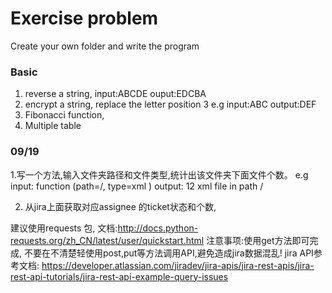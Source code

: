 Exercise problem
=====================

Create your own folder and write the program
### Basic
1. reverse a string, input:ABCDE ouput:EDCBA
2. encrypt a string, replace the letter position 3 e.g input:ABC output:DEF
3. Fibonacci function, 
4. Multiple table

### 09/19
1.写一个方法,输入文件夹路径和文件类型,统计出该文件夹下面文件个数。
e.g  input: function (path=/, type=xml )
     output: 12 xml file in path /
     
2.  从jira上面获取对应assignee 的ticket状态和个数,

建议使用requests 包, 文档:http://docs.python-requests.org/zh_CN/latest/user/quickstart.html
注意事项:使用get方法即可完成, 不要在不清楚轻使用post,put等方法调用API,避免造成jira数据混乱!
jira API参考文档:
https://developer.atlassian.com/jiradev/jira-apis/jira-rest-apis/jira-rest-api-tutorials/jira-rest-api-example-query-issues